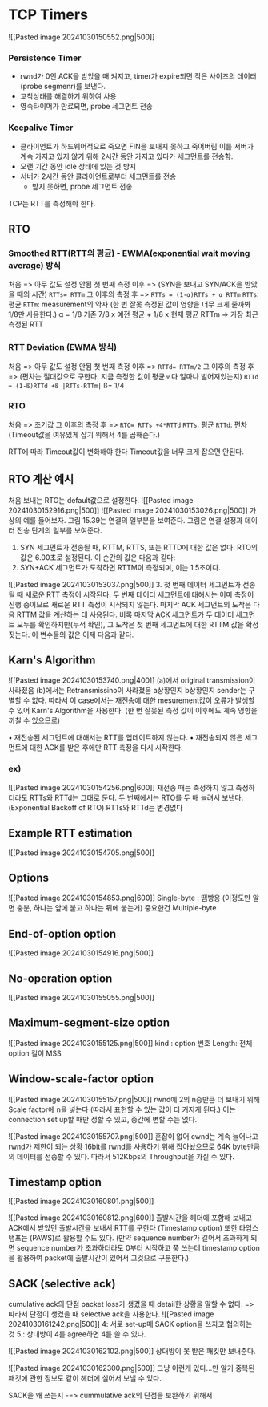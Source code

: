 # TCP Timers
![[Pasted image 20241030150552.png|500]]
### Persistence Timer
- rwnd가 0인 ACK을 받았을 때 켜지고, timer가 expire되면 작은 사이즈의 데이터(probe segmenr)를 보낸다.
- 교착상태를 해결하기 위하여 사용
- 영속타이머가 만료되면, probe 세그먼트 전송
### Keepalive Timer
- 클라이언트가 하드웨어적으로 죽으면 FIN을 보내지 못하고 죽어버림 이를 서버가 계속 가지고 있지 않기 위해 2시간 동안 가지고 있다가 세그먼트를 전송함.
- 오랜 기간 동안 idle 상태에 있는 것 방지
- 서버가 2시간 동안 클라이언트로부터 세그먼트를 전송
	- 받지 못하면, probe 세그먼트 전송

TCP는 RTT를 측정해야 한다.
## RTO
### Smoothed RTT(RTT의 평균) - EWMA(exponential wait moving average) 방식
처음 => 아무 값도 설정 안됨
첫 번째 측정 이후 => (SYN을 보내고 SYN/ACK을 받았을 때의 시간) 
	`RTTs= RTTm`
그 이후의 측정 후 => 
	`RTTs = (1-α)RTTs + α RTTm`
	`RTTs`: 평균
	`RTTm`: measurement의 약자 (한 번 잘못 측정된 값이 영향을 너무 크게 줄까봐 1/8만 사용한다.)
α = 1/8
기존 7/8 x 예전 평균 + 1/8 x 현재 평균 
RTTm => 가장 최근 측정된 RTT
### RTT Deviation (EWMA 방식)
처음 => 아무 값도 설정 안됨
첫 번째 측정 이후 => 
	`RTTd= RTTm/2`
그 이후의 측정 후 => (편차는 절대값으로 구한다. 지금 측정한 값이 평균보다 얼마나 벌어져있는지)
	`RTTd = (1-ß)RTTd +ß |RTTs-RTTm|`
ß= 1/4
### RTO
처음 => 초기값
그 이후의 측정 후 =>
	`RTO= RTTs +4*RTTd`
	`RTTs`: 평균
	`RTTd`: 편차 (Timeout값을 여유있게 잡기 위해서 4를 곱해준다.)

RTT에 따라 Timeout값이 변화해야 한다
Timeout값을 너무 크게 잡으면 안된다.
## RTO 계산 예시
처음 보내는 RTO는 default값으로 설정한다.
![[Pasted image 20241030152916.png|500]]
![[Pasted image 20241030153026.png|500]]
가상의 예를 들어보자. 그림 15.39는 연결의 일부분을 보여준다. 그림은 연결 설정과 데이터 전송 단계의 일부를 보여준다.
1. SYN 세그먼트가 전송될 때, RTTM, RTTS, 또는 RTTD에 대한 값은 없다. RTO의 값은 6.00초로 설정된다. 이 순간의 값은 다음과 같다:
2. SYN+ACK 세그먼트가 도착하면 RTTM이 측정되며, 이는 1.5초이다.

![[Pasted image 20241030153037.png|500]]
3. 첫 번째 데이터 세그먼트가 전송될 때 새로운 RTT 측정이 시작된다. 두 번째 데이터 세그먼트에 대해서는 이미 측정이 진행 중이므로 새로운 RTT 측정이 시작되지 않는다. 마지막 ACK 세그먼트의 도착은 다음 RTTM 값을 계산하는 데 사용된다. 비록 마지막 ACK 세그먼트가 두 데이터 세그먼트 모두를 확인하지만(누적 확인), 그 도착은 첫 번째 세그먼트에 대한 RTTM 값을 확정 짓는다. 이 변수들의 값은 이제 다음과 같다.
## Karn's Algorithm
![[Pasted image 20241030153740.png|400]]
(a)에서 original transmission이 사라졌음
(b)에서는 Retransmissino이 사라졌음
a상황인지 b상황인지 sender는 구별할 수 없다.
따라서 이 case에서는 재전송에 대한 mesurement값이 오류가 발생할 수 있어 Karn's Algorithm을 사용한다. (한 번 잘못된 측정 값이 이후에도 계속 영향을 끼칠 수 있으므로)

• 재전송된 세그먼트에 대해서는 RTT를 업데이트하지 않는다.
• 재전송되지 않은 세그먼트에 대한 ACK를 받은 후에만 RTT 측정을 다시 시작한다.
### ex)
![[Pasted image 20241030154256.png|600]]
재전송 때는 측정하지 않고 측정하더라도 RTTs와 RTTd는 그대로 둔다.
두 번째에서는 RTO를 두 배 늘려서 보낸다. (Exponential Backoff of RTO)
RTTs와 RTTd는 변경없다

## Example RTT estimation
![[Pasted image 20241030154705.png|500]]

## Options
![[Pasted image 20241030154853.png|600]]
Single-byte : 땜빵용 (이정도만 알면 충분, 하나는 앞에 붙고 하나는 뒤에 붙는거)
중요한건 Multiple-byte
## End-of-option option
![[Pasted image 20241030154916.png|500]]
## No-operation option
![[Pasted image 20241030155055.png|500]]
## Maximum-segment-size option
![[Pasted image 20241030155125.png|500]]
kind : option 번호
Length: 전체 option 길이
MSS
## Window-scale-factor option
![[Pasted image 20241030155157.png|500]]
rwnd에 2의 n승만큼 더 보내기 위해 Scale factor에 n을 넣는다 (따라서 표현할 수 있는 값이 더 커지게 된다.)
이는 connection set up할 때만 정할 수 있고, 중간에 변할 수는 없다.

![[Pasted image 20241030155707.png|500]]
혼잡이 없어 cwnd는 계속 늘어나고 rwnd가 제한이 되는 상황
16bit를 rwnd를 사용하기 위해 잡아놨으므로 64K byte만큼의 데이터를 전송할 수 있다.
따라서 512Kbps의 Throughput을 가질 수 있다.

## Timestamp option
![[Pasted image 20241030160801.png|500]]


![[Pasted image 20241030160812.png|600]]
출발시간을 헤더에 포함해 보내고 ACK에서 받았던 출발시간을 보내서 RTT를 구한다 (Timestamp option)
또한 타임스탬프는 (PAWS)로 활용할 수도 있다. (만약 sequence number가 길어서 초과하게 되면 sequence number가 초과하더라도 0부터 시작하고 쭉 쓰는데 timestamp option을 활용하여 packet에 출발시간이 있어서 그것으로 구분한다.)

## SACK (selective ack)
cumulative ack의 단점
packet loss가 생겼을 때 detail한 상황을 말할 수 없다.
=> 따라서 단점이 생겼을 때 selective ack을 사용한다.
![[Pasted image 20241030161242.png|500]]
4: 서로 set-up때 SACK option을 쓰자고 협의하는 것
5.: 상대방이 4를 agree하면 4를 쓸 수 있다.

![[Pasted image 20241030162102.png|500]]
상대방이 못 받은 패킷만 보내준다.

![[Pasted image 20241030162300.png|500]]
그냥 이런게 있다...만 알기
중복된 패킷에 관한 정보도 같이 헤더에 실어서 보낼 수 있다.


SACK을 왜 쓰는지 -=> cummulative ack의 단점을 보완하기 위해서

